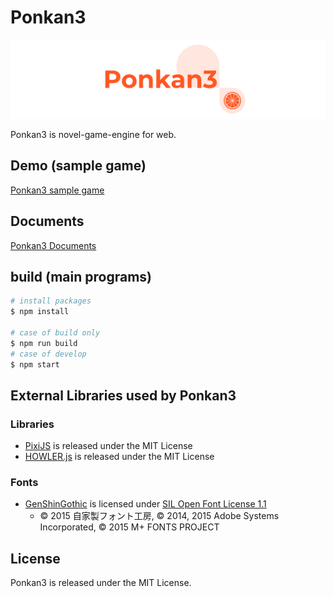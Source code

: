 # Ponkan3

![Ponkan3 logo](images/ponkan3-logo-landscape2.png)

Ponkan3 is novel-game-engine for web.

## Demo (sample game)

[Ponkan3 sample game](http://okayumoka.github.io/ponkan3-samplegame)

## Documents

[Ponkan3 Documents](http://okayumoka.github.io/ponkan3-docs)

## build (main programs)

```bash
# install packages
$ npm install

# case of build only
$ npm run build
# case of develop
$ npm start
```

## External Libraries used by Ponkan3

### Libraries

- [PixiJS](https://github.com/pixijs/pixi.js) is released under the MIT License
- [HOWLER.js](https://github.com/goldfire/howler.js) is released under the MIT License

### Fonts

- [GenShinGothic](http://jikasei.me/font/genshin/) is licensed under [SIL Open Font License 1.1](http://scripts.sil.org/OFL)
  - © 2015 自家製フォント工房, © 2014, 2015 Adobe Systems Incorporated, © 2015 M+ FONTS PROJECT

## License

Ponkan3 is released under the MIT License.
